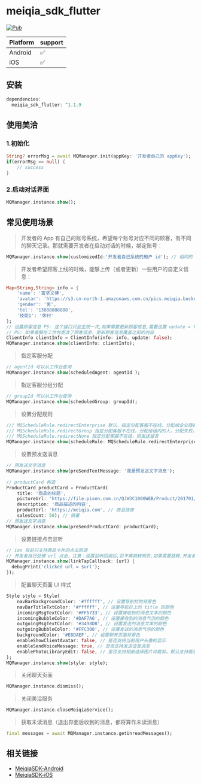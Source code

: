 # meiqia_sdk_flutter

[![Pub](https://img.shields.io/pub/v/meiqia_sdk_flutter.svg)](https://pub.dev/packages/meiqia_sdk_flutter)

| Platform | support |
|----------|---------|
| Android  | ✅       |
| iOS      | ✅       |

## 安装
``` dart
dependencies:
  meiqia_sdk_flutter: ^1.1.9
```

## 使用美洽

### 1.初始化
``` dart
String? errorMsg = await MQManager.init(appKey: '开发者自己的 appKey');
if(errorMsg == null) {
    // success
}
```

### 2.启动对话界面
``` dart
MQManager.instance.show();
```

## 常见使用场景

> 开发者的 App 有自己的账号系统，希望每个账号对应不同的顾客，有不同的聊天记录。那就需要开发者在启动对话的时候，绑定账号：
``` dart
MQManager.instance.show(customizedId:'开发者自己系统的用户 id'); // 相同的 id 会被识别为同一个顾客
```

> 开发者希望顾客上线的时候，能够上传（或者更新）一些用户的自定义信息：

``` dart
Map<String,String> info = {
    'name': '富坚义博',
    'avatar': 'https://s3.cn-north-1.amazonaws.com.cn/pics.meiqia.bucket/1dee88eabfbd7bd4',
    'gender': '男',
    'tel': '13888888888',
    '技能1': '休刊'
};
// 设置顾客信息 PS: 这个接口只会生效一次,如果需要更新顾客信息,需要设置 update = true
// PS: 如果客服在工作台更改了顾客信息，更新顾客信息覆盖之前的内容
ClientInfo clientInfo = ClientInfo(info: info, update: false);
MQManager.instance.show(clientInfo: clientInfo);
```

> 指定客服分配

``` dart
// agentId 可以从工作台查询
MQManager.instance.show(scheduledAgent: agentId );
```

> 指定客服分组分配

``` dart
// groupId 可以从工作台查询
MQManager.instance.show(scheduledGroup: groupId);
```

> 设置分配规则

``` dart
/// MQScheduleRule.redirectEnterprise 默认，指定分配客服不在线，分配给企业随机一个人，分配失败，则发送留言
/// MQScheduleRule.redirectGroup 指定分配客服不在线，分配给组内的人，分配失败，则发送留言
/// MQScheduleRule.redirectNone 指定分配客服不在线，则发送留言
MQManager.instance.show(scheduleRule: MQScheduleRule.redirectEnterprise);
```

> 设置预发送消息

``` dart
// 预发送文字消息
MQManager.instance.show(preSendTextMessage: '我是预发送文字消息');
    
// productCard 构造
ProductCard productCard = ProductCard(
    title: '商品的标题',
    pictureUrl: 'https://file.pisen.com.cn/QJW3C1000WEB/Product/201701/16305409655404.jpg', // 商品图片的链接
    description: '商品描述的内容',
    productUrl: 'https://meiqia.com', // 商品链接
    salesCount: 50); // 销量
// 预发送文字消息 
MQManager.instance.show(preSendProductCard: productCard);
```

> 设置链接点击监听

``` dart
// ios 目前只支持商品卡片的点击回调
// 开发者自己处理 url 点击，注意：设置监听回调后,将不再跳转网页.如果需要跳转,开发者需要自行处理
MQManager.instance.show(linkTapCallback: (url) {
  debugPrint('clicked url = $url');
});
```

> 配置聊天页面 UI 样式

``` dart
Style style = Style(
    navBarBackgroundColor: '#ffffff', // 设置导航栏的背景色
    navBarTitleTxtColor: '#ffffff', // 设置导航栏上的 title 的颜色
    incomingMsgTextColor: '#FF5733', // 设置接收到的消息文本的颜色
    incomingBubbleColor: '#DAF7A6', // 设置接收到的消息气泡的颜色
    outgoingMsgTextColor: '#3498DB', // 设置发送的消息文本的颜色
    outgoingBubbleColor: '#FFC300', // 设置发送的消息气泡的颜色
    backgroundColor: '#E8DAEF', // 设置聊天页面背景色
    enableShowClientAvatar: false, // 是否支持当前用户头像的显示
    enableSendVoiceMessage: true, // 是否支持发送语音消息
    enablePhotoLibraryEdit: false, // 是否支持相册选择图片可裁剪。默认支持裁剪
);
MQManager.instance.show(style: style);
```

> 关闭聊天页面

``` dart
MQManager.instance.dismiss();
```

> 关闭美洽服务

``` dart
MQManager.instance.closeMeiqiaService();
```

> 获取未读消息（退出界面后收到的消息，都将算作未读消息）

``` dart
final messages = await MQManager.instance.getUnreadMessages();
```

## 相关链接

- [MeiqiaSDK-Android](https://github.com/Meiqia/MeiqiaSDK-Android)
- [MeiqiaSDK-iOS](https://github.com/Meiqia/MeiqiaSDK-iOS)

